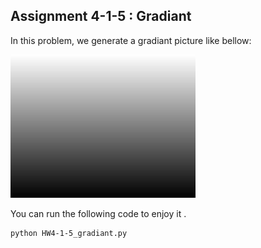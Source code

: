 ## Assignment 4-1-5 : Gradiant

In this problem, we generate a gradiant picture like bellow:

![Alt text](gradiant.jpg)




You can run the following code to enjoy it . 




```
python HW4-1-5_gradiant.py
```